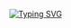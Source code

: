 <a href="https://git.io/typing-svg"><img src="https://readme-typing-svg.demolab.com?font=Fira+Code&duration=10000&pause=1000&color=675747&random=true&width=435&lines=i+shat+my+pants+%3A(" alt="Typing SVG" /></a>
